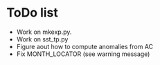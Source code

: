 # ToDo list

* Work on mkexp.py.
* Work on sst_tp.py
* Figure aout how to compute anomalies from AC
* Fix MONTH_LOCATOR (see warning message)





